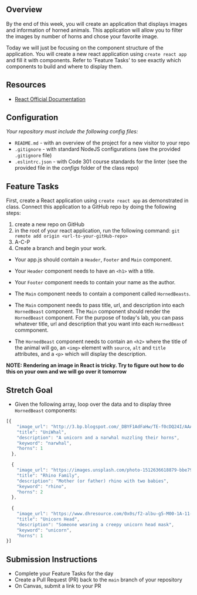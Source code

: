 
## Overview

By the end of this week, you will create an application that displays images and information of horned animals. This application will allow you to filter the images by number of horns and chose your favorite image.

Today we will just be focusing on the component structure of the application.  You will create a new react application using `create react app` and fill it with components. Refer to 'Feature Tasks' to see exactly which components to build and where to display them.

## Resources

- [React Official Documentation](https://reactjs.org/docs/getting-started.html)

## Configuration

_Your repository must include the following config files:_

- `README.md` - with an overview of the project for a new visitor to your repo
- `.gitignore` - with standard NodeJS configurations (see the provided `.gitignore` file)
- `.eslintrc.json` - with Code 301 course standards for the linter (see the provided file in the *configs* folder of the class repo)

## Feature Tasks

First, create a React application using `create react app` as demonstrated in class. Connect this application to a GitHub repo by doing the following steps:

1. create a new repo on GitHub
1. in the root of your react application, run the following command: `git remote add origin <url-to-your-gitHub-repo>`
1. A-C-P
1. Create a branch and begin your work.

- Your app.js should contain a `Header`, `Footer` and `Main` component.

- Your `Header` component needs to have an `<h1>` with a title.

- Your `Footer` component needs to contain your name as the author.

- The `Main` component needs to contain a component called `HornedBeasts`.

- The `Main` component needs to pass title, url, and description into each `HornedBeast` component. The `Main` component should render the `HornedBeast` component. For the purpose of today's lab, you can pass whatever title, url and description that you want into each `HornedBeast` commponent.

- The `HornedBeast` component needs to contain an `<h2>` where the title of the animal will go, an `<img>` element with `source`, `alt` and `title` attributes, and a `<p>` which will display the description.

**NOTE: Rendering an image in React is tricky. Try to figure out how to do this on your own and we will go over it tomorrow**

## Stretch Goal

- Given the following array, loop over the data and to display three `HornedBeast` components:

```js
[{
    "image_url": "http://3.bp.blogspot.com/_DBYF1AdFaHw/TE-f0cDQ24I/AAAAAAAACZg/l-FdTZ6M7z8/s1600/Unicorn_and_Narwhal_by_dinglehopper.jpg",
    "title": "UniWhal",
    "description": "A unicorn and a narwhal nuzzling their horns",
    "keyword": "narwhal",
    "horns": 1
  },

  {
    "image_url": "https://images.unsplash.com/photo-1512636618879-bbe79107e9e3?ixlib=rb-0.3.5&ixid=eyJhcHBfaWQiOjEyMDd9&s=bd9460ee6d1ddbb6b1ca7be86dfc4590&auto=format&fit=crop&w=1825&q=80",
    "title": "Rhino Family",
    "description": "Mother (or father) rhino with two babies",
    "keyword": "rhino",
    "horns": 2
  },
  
  {
    "image_url": "https://www.dhresource.com/0x0s/f2-albu-g5-M00-1A-11-rBVaI1hsIIiALxKzAAIHjSU3VkE490.jpg/wholesale-halloween-costume-prop-unicorn.jpg",
    "title": "Unicorn Head",
    "description": "Someone wearing a creepy unicorn head mask",
    "keyword": "unicorn", 
    "horns": 1
}]
```

## Submission Instructions

- Complete your Feature Tasks for the day
- Create a Pull Request (PR) back to the `main` branch of your repository
- On Canvas, submit a link to your PR
